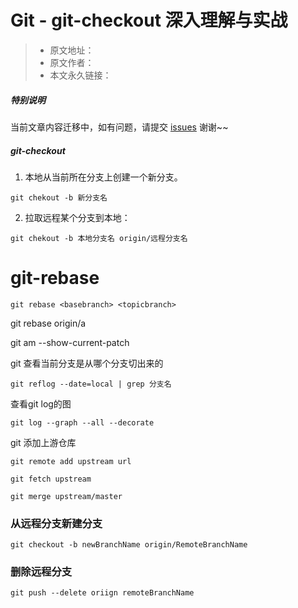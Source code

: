 # Git - git-checkout 深入理解与实战

> * 原文地址：[]()
> * 原文作者：[]()
> * 本文永久链接：[]()

##### **特别说明**

当前文章内容迁移中，如有问题，请提交 [issues](https://github.com/Starrier/starrier.github.io/issues) 谢谢~~

##### git-checkout

1. 本地从当前所在分支上创建一个新分支。

``` git
git chekout -b 新分支名
```

2. 拉取远程某个分支到本地：

```git
git chekout -b 本地分支名 origin/远程分支名
``` 

# git-rebase

```git
git rebase <basebranch> <topicbranch>
```

git rebase origin/a

git am --show-current-patch


git 查看当前分支是从哪个分支切出来的

`git reflog --date=local | grep 分支名`

查看git log的图

`git log --graph --all --decorate`

git 添加上游仓库

`git remote add upstream url`

`git fetch upstream`

`git merge upstream/master`

### 从远程分支新建分支

`git checkout -b newBranchName origin/RemoteBranchName`


### 删除远程分支

`git push --delete oriign remoteBranchName`
